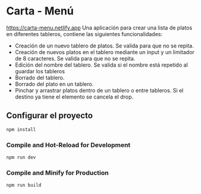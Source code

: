 # Carta - Menú
https://carta-menu.netlify.app
Una aplicación para crear una lista de platos en diferentes tableros, contiene las siguientes funcionalidades:
 
- Creación de un nuevo tablero de platos. Se valida para que no se repita.
- Creación de nuevos platos en el tablero mediante un input y un limitador de 8 caracteres. Se valida para que no se repita.
- Edición del nombre del tablero. Se valida si el nombre está repetido al guardar los tableros
- Borrado del tablero.
- Borrado del plato en un tablero.
- Pinchar y arrastrar platos dentro de un tablero o entre tableros. Si el destino ya tiene el elemento se cancela el drop.

## Configurar el proyecto

```sh
npm install
```

### Compile and Hot-Reload for Development

```sh
npm run dev
```

### Compile and Minify for Production

```sh
npm run build
```